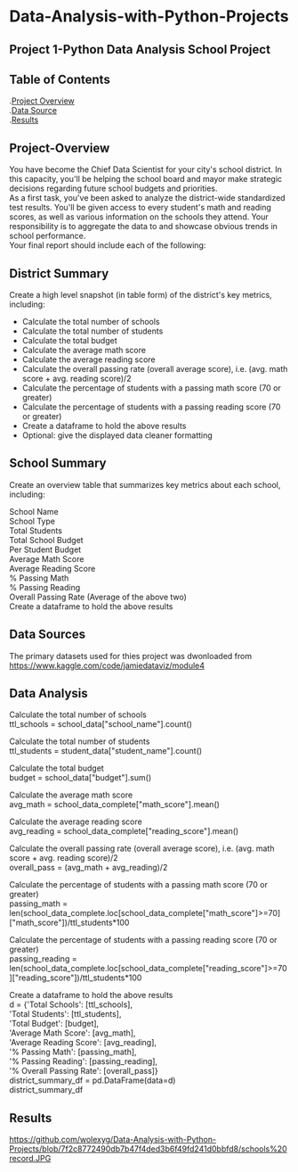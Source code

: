 # Data-Analysis-with-Python-Projects

## Project 1-Python Data Analysis School Project
## Table of Contents
.[Project Overview](project-overview)           
.[Data Source](data-source)         
.[Results](results)       

## Project-Overview
You have become the Chief Data Scientist for your city's school district. In this capacity, you'll be helping the school board and mayor make strategic decisions regarding future school budgets and priorities.              
As a first task, you've been asked to analyze the district-wide standardized test results. You'll be given access to every student's math and reading scores, as well as various information on the schools they attend. Your responsibility is to aggregate the data to and showcase obvious trends in school performance.               
Your final report should include each of the following:           
## District Summary            
Create a high level snapshot (in table form) of the district's key metrics, including:         
-	Calculate the total number of schools      
-	Calculate the total number of students        
-	Calculate the total budget        
-	Calculate the average math score         
-	Calculate the average reading score         
-	Calculate the overall passing rate (overall average score), i.e. (avg. math score + avg. reading score)/2          
-	Calculate the percentage of students with a passing math score (70 or greater)               
-	Calculate the percentage of students with a passing reading score (70 or greater)            
-	Create a dataframe to hold the above results               
-	Optional: give the displayed data cleaner formatting

## School Summary                 
Create an overview table that summarizes key metrics about each school, including:      

School Name           
School Type      
Total Students      
Total School Budget       
Per Student Budget        
Average Math Score       
Average Reading Score        
% Passing Math       
% Passing Reading         
Overall Passing Rate (Average of the above two)       
Create a dataframe to hold the above results            

## Data Sources 
The primary datasets used for thies project was dwonloaded from https://www.kaggle.com/code/jamiedataviz/module4     

## Data Analysis   
Calculate the total number of schools               
ttl_schools = school_data["school_name"].count()      

Calculate the total number of students                   
ttl_students = student_data["student_name"].count()          

Calculate the total budget           
budget = school_data["budget"].sum()                    

Calculate the average math score         
avg_math = school_data_complete["math_score"].mean()                 

Calculate the average reading score         
avg_reading = school_data_complete["reading_score"].mean()                 

Calculate the overall passing rate (overall average score), i.e. (avg. math score + avg. reading score)/2              
overall_pass = (avg_math + avg_reading)/2                   

Calculate the percentage of students with a passing math score (70 or greater)                
passing_math = len(school_data_complete.loc[school_data_complete["math_score"]>=70]["math_score"])/ttl_students*100           

Calculate the percentage of students with a passing reading score (70 or greater)          
passing_reading = len(school_data_complete.loc[school_data_complete["reading_score"]>=70]["reading_score"])/ttl_students*100             

Create a dataframe to hold the above results                 
d = {'Total Schools': [ttl_schools],          
     'Total Students': [ttl_students],            
     'Total Budget': [budget],                      
     'Average Math Score': [avg_math],                  
     'Average Reading Score': [avg_reading],            
     '% Passing Math': [passing_math],         
     '% Passing Reading': [passing_reading],              
     '% Overall Passing Rate': [overall_pass]}            
district_summary_df = pd.DataFrame(data=d)               
district_summary_df  

## Results       
https://github.com/wolexyg/Data-Analysis-with-Python-Projects/blob/7f2c8772490db7b47f4ded3b6f49fd241d0bbfd8/schools%20record.JPG


